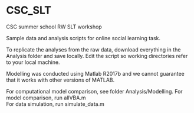 # CSC_SLT


CSC summer school RW SLT workshop 

Sample data and analysis scripts for online social learning task. 

To replicate the analyses from the raw data, download everything in the Analysis folder and save locally. Edit the script so working directories refer to your local machine. 

Modelling was conducted using Matlab R2017b and we cannot guarantee that it works with other versions of MATLAB.

For computational model comparison, see folder Analysis/Modelling. 
For model comparison, run allVBA.m  
For data simulation, run simulate_data.m 
